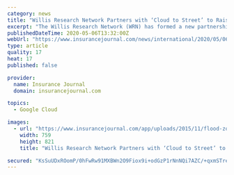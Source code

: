 ```yaml
---
category: news
title: "Willis Research Network Partners with ‘Cloud to Street’ to Raise Flood Resilience"
excerpt: "The Willis Research Network (WRN) has formed a new partnership with \"Cloud to Street,\" a global flood-mapping and monitoring platform that aims to help"
publishedDateTime: 2020-05-06T13:32:00Z
webUrl: "https://www.insurancejournal.com/news/international/2020/05/06/567676.htm"
type: article
quality: 17
heat: 17
published: false

provider:
  name: Insurance Journal
  domain: insurancejournal.com

topics:
  - Google Cloud

images:
  - url: "https://www.insurancejournal.com/app/uploads/2015/11/flood-zone.jpg"
    width: 759
    height: 821
    title: "Willis Research Network Partners with ‘Cloud to Street’ to Raise Flood Resilience"

secured: "KsSuUDxROomP/0hFwRw91MXBWn2O9Fiox9i+odGzP1rNnNQi7AZC/+qxmSTreR5q2L663BNo7IRI4kF3Fjm/fQFCeb6sgfwDZITlWOf//MJaej3XSvxpR9PH92aOLvpF2CCd5PTMyOZTxPNnC5gAp2Ox3QidyQ1QAx1Lez/wq4MaX9N5otPvhPKgp9Owdzb4/gUyoJRa3dq8Eso5p6g6KrAYhn/SNmJ4NFE3ma6cDuMtHUvhFtUJnwUlHxfgXm0GTEMMExLrEtkRPlIDaX0Id7aO1MFlrUaDoEgyYps7YKKKT+q+CZ9Uvx/p5ewNKp8B;lYRRg0XMOIBU8shgpz/G+w=="
---
```


